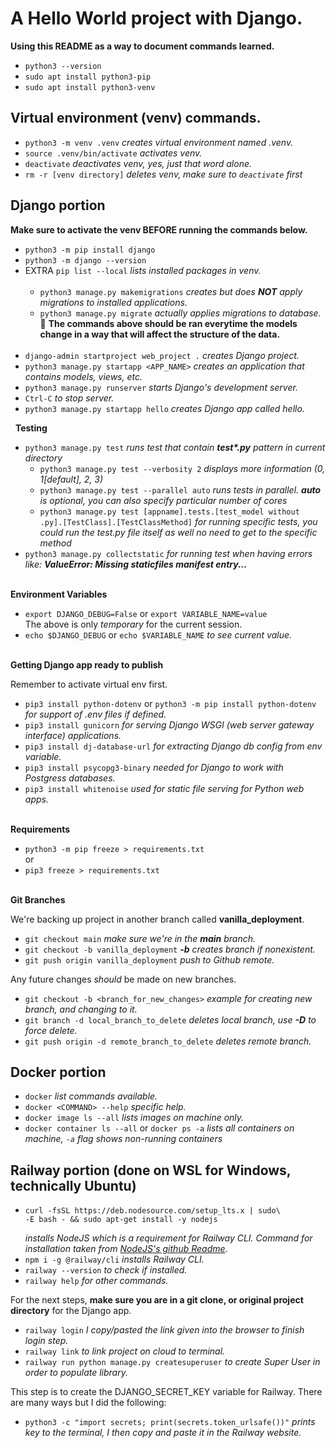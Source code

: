 # A Hello World project with Django.  

**Using this README as a way to document commands learned.**  

- `python3 --version`  
- `sudo apt install python3-pip`  
- `sudo apt install python3-venv`  

## Virtual environment (venv) commands.  

- `python3 -m venv .venv`  *creates virtual environment named .venv.*
- `source .venv/bin/activate`  *activates venv.*
- `deactivate`  *deactivates venv, yes, just that word alone.*
- `rm -r [venv directory]` *deletes venv, make sure to `deactivate` first*

## Django portion  

**Make sure to activate the venv BEFORE running the commands below.**  
- `python3 -m pip install django`  
- `python3 -m django --version`
- EXTRA `pip list --local` *lists installed packages in venv.*  
&nbsp; 
  - `python3 manage.py makemigrations` *creates but does **NOT** apply migrations to installed applications.*
  - `python3 manage.py migrate` *actually applies migrations to database.*  
    :arrow_up_small: **The commands above should be ran everytime the models change in a way that will affect the structure of the data.**  
&nbsp;  
- `django-admin startproject web_project .` *creates Django project.*
- `python3 manage.py startapp <APP_NAME>` *creates an application that contains models, views, etc.*
- `python3 manage.py runserver` *starts Django's development server.*  
- `Ctrl-C` *to stop server.*  
- `python3 manage.py startapp hello` *creates Django app called hello.*

&nbsp;
**Testing**
- `python3 manage.py test` *runs test that contain **test\*.py** pattern in current directory*
  - `python3 manage.py test --verbosity 2` *displays more information (0, 1[default], 2, 3)*
  - `python3 manage.py test --parallel auto` *runs tests in parallel. **auto** is optional, you can also specify particular number of cores*
  - `python3 manage.py test [appname].tests.[test_model without .py].[TestClass].[TestClassMethod]` *for running specific tests, you could run the test.py file itself as well no need to get to the specific method*
- `python3 manage.py collectstatic` *for running test when having errors like: **ValueError: Missing staticfiles manifest entry...***

&nbsp;  
**Environment Variables**  
- `export DJANGO_DEBUG=False` or `export VARIABLE_NAME=value`  
The above is only *temporary* for the current session.
- `echo $DJANGO_DEBUG` or `echo $VARIABLE_NAME` *to see current value.*

&nbsp;  
**Getting Django app ready to publish**  

Remember to activate virtual env first.  
- `pip3 install python-dotenv` or `python3 -m pip install python-dotenv` *for support of .env files if defined.*  
- `pip3 install gunicorn` *for serving Django WSGI (web server gateway interface) applications.*
- `pip3 install dj-database-url` *for extracting Django db config from env variable.*
- `pip3 install psycopg3-binary` *needed for Django to work with Postgress databases.*
- `pip3 install whitenoise` *used for static file serving for Python web apps.*

&nbsp;  
**Requirements**
- `python3 -m pip freeze > requirements.txt`  
or
- `pip3 freeze > requirements.txt`

&nbsp;  
**Git Branches**  

We're backing up project in another branch called **vanilla_deployment**.  
- `git checkout main` *make sure we're in the **main** branch.*
- `git checkout -b vanilla_deployment` ***-b** creates branch if nonexistent.*
- `git push origin vanilla_deployment` *push to Github remote.*

Any future changes *should* be made on new branches.
- `git checkout -b <branch_for_new_changes>`  *example for creating new branch, and changing to it.*
- `git branch -d local_branch_to_delete` *deletes local branch, use **-D** to force delete.*
- `git push origin -d remote_branch_to_delete` *deletes remote branch.*

## Docker portion  

- `docker` *list commands available.*  
- `docker <COMMAND> --help` *specific help.*  
- `docker image ls --all` *lists images on machine only.*  
- `docker container ls --all` or `docker ps -a` *lists all containers on machine, `-a` flag shows non-running containers*

## Railway portion (done on WSL for Windows, technically Ubuntu)  

- ```
  curl -fsSL https://deb.nodesource.com/setup_lts.x | sudo\
  -E bash - && sudo apt-get install -y nodejs
  ```
  *installs NodeJS which is a requirement for Railway CLI. Command for installation taken from [NodeJS's github Readme](https://github.com/nodesource/distributions?tab=readme-ov-file#using-ubuntu-3).*
- `npm i -g @railway/cli` *installs Railway CLI.*
- `railway --version` *to check if installed.*
- `railway help` *for other commands.*

For the next steps, **make sure you are in a git clone, or original project directory** for the Django app.  
- `railway login` *I copy/pasted the link given into the browser to finish login step.*
- `railway link` *to link project on cloud to terminal.*
- `railway run python manage.py createsuperuser` *to create Super User in order to populate library.*  

This step is to create the DJANGO_SECRET_KEY variable for Railway. There are many ways but I did the following:  
- `python3 -c "import secrets; print(secrets.token_urlsafe())"` *prints key to the terminal, I then copy and paste it in the Railway website.*
